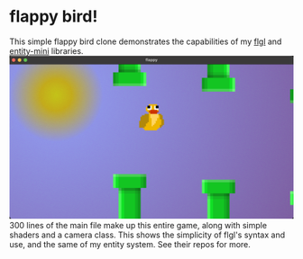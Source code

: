 # flappy bird!
This simple flappy bird clone demonstrates the capabilities of my [flgl](https://github.com/collebrusco/flgl) and [entity-mini](https://github.com/collebrusco/entity-mini) libraries.  
![screen-shot](/sc.PNG)
300 lines of the main file make up this entire game, along with simple shaders and a camera class. This shows the simplicity of flgl's syntax and use, and the same of my entity system. See their repos for more.
